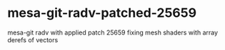 # mesa-git-radv-patched-25659
mesa-git radv with applied patch 25659 fixing mesh shaders with array derefs of vectors
